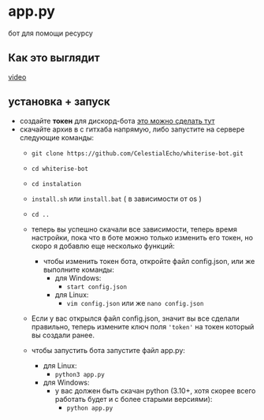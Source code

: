 # app.py
бот для помощи ресурсу

## Как это выглядит
[video](examples/vid.mp4)

## установка + запуск
- создайте __токен__ для дискорд-бота [это можно сделать тут](https://discord.com/developers/applications)
- скачайте архив в с гитхаба напрямую, либо запустите на сервере следующие команды:
  - `git clone https://github.com/CelestialEcho/whiterise-bot.git`
  - `cd whiterise-bot`
  - `cd instalation`
  - `install.sh` или `install.bat` ( в зависимости от os )
  - `cd ..`
  - теперь вы успешно скачали все зависимости, теперь время настройки, пока что в боте можно только изменить его токен, но скоро я добавлю еще несколько функций:
    - чтобы изменить токен бота, откройте файл config.json, или же выполните команды:
       - для Windows:
         - `start config.json`
       - для Linux:
         - `vim config.json` или же `nano config.json`

  - Если у вас открылся файл config.json, значит вы все сделали правильно, теперь измените ключ поля `'token'` на токен который вы создали ранее.
  - чтобы запустить бота запустите файл app.py:
    - для Linux:
      - `python3 app.py`
    - для Windows:
      - у вас должен быть скачан python (3.10+, хотя скорее всего работать будет и с более старыми версиями):
        - `python app.py`


